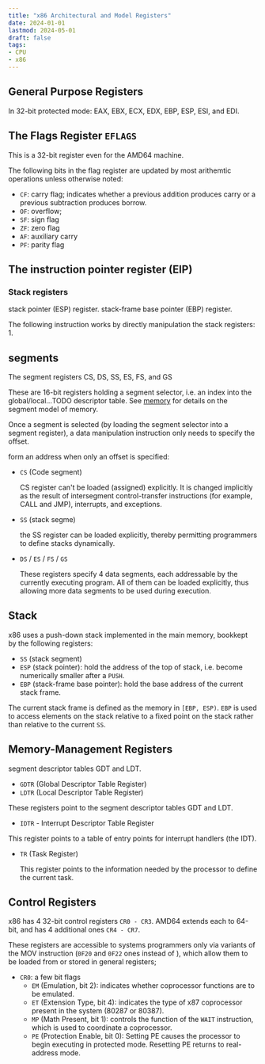 ```yaml
---
title: "x86 Architectural and Model Registers"
date: 2024-01-01
lastmod: 2024-05-01
draft: false
tags:
- CPU
- x86
---
```


## General Purpose Registers

In 32-bit protected mode: EAX, EBX, ECX, EDX, EBP, ESP, ESI, and EDI.

## The Flags Register `EFLAGS`

This is a 32-bit register even for the AMD64 machine.
    
The following bits in the flag register are updated by most arithemtic operations unless otherwise noted:
- `CF`: carry flag; indicates whether a previous addition produces carry or a previous subtraction produces borrow.
- `OF`: overflow; 
- `SF`: sign flag
- `ZF`: zero flag
- `AF`: auxiliary carry
- `PF`: parity flag

## The instruction pointer register (EIP)

### Stack registers

stack pointer (ESP) register.
stack-frame base pointer (EBP) register.

The following instruction works by directly manipulation the stack registers:
1. 

## segments

<!-- The central idea of the segment model is that, instead of using absolute physical address, -->

The segment registers CS, DS, SS, ES, FS, and GS

These are 16-bit registers holding a segment selector, i.e. an index into the global/local...TODO descriptor table.
See [memory]() for details on the segment model of memory.

Once a segment is selected (by loading
the segment selector into a segment register), a data manipulation
instruction only needs to specify the offset.

form an address when only an offset is
specified:

- `CS` (Code segment)

    CS register can't be loaded (assigned) explicitly.
    It is changed implicitly as the result of intersegment control-transfer instructions (for example, CALL and JMP), interrupts, and exceptions.

- `SS` (stack segme)

    the SS register can be loaded explicitly, thereby permitting programmers to define stacks dynamically.

- `DS` / `ES` / `FS` / `GS`

    These registers specify 4 data segments, each addressable by the currently executing program.
    All of them can be loaded explicitly, thus allowing more data segments to be used during execution.
    

## Stack

x86 uses a push-down stack implemented in the main memory, bookkept by the following registers:
- `SS` (stack segment)
- `ESP` (stack pointer): hold the address of the top of stack, i.e. become numerically smaller after a `PUSH`.
- `EBP` (stack-frame base pointer): hold the base address of the current stack frame.

The current stack frame is defined as the memory in `[EBP, ESP)`.
`EBP` is used to access elements on the stack relative to a fixed point on the stack rather than relative to the current `SS`.

## Memory-Management Registers

segment descriptor tables GDT and LDT.

- `GDTR` (Global Descriptor Table Register)
- `LDTR` (Local Descriptor Table Register)

These registers point to the segment descriptor tables GDT and LDT.

- `IDTR` - Interrupt Descriptor Table Register

This register points to a table of entry points for interrupt handlers (the IDT).

- `TR` (Task Register)

    This register points to the information needed by the processor to define the current task.

## Control Registers

x86 has 4 32-bit control registers `CR0 - CR3`. AMD64 extends each to 64-bit, and has 4 additional ones `CR4 - CR7`.

These registers are accessible to systems programmers only via variants of the MOV instruction (`0F20` and `0F22` ones instead of ), which allow them to be loaded from or stored in general registers;

- `CR0`: a few bit flags
    - `EM` (Emulation, bit 2): indicates whether coprocessor functions are to be emulated.
    - `ET` (Extension Type, bit 4): indicates the type of x87 coprocessor present in the system (80287 or 80387).
    - `MP` (Math Present, bit 1): controls the function of the `WAIT` instruction, which is used to coordinate a coprocessor.
    - `PE` (Protection Enable, bit 0): Setting PE causes the processor to begin executing in protected mode. Resetting PE returns to real-address mode.
